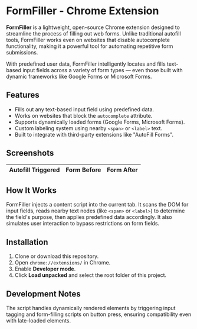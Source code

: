# FormFiller - Chrome Extension

**FormFiller** is a lightweight, open-source Chrome extension designed to streamline the process of filling out web forms. Unlike traditional autofill tools, FormFiller works even on websites that disable autocomplete functionality, making it a powerful tool for automating repetitive form submissions.

With predefined user data, FormFiller intelligently locates and fills text-based input fields across a variety of form types — even those built with dynamic frameworks like Google Forms or Microsoft Forms.

## Features

- Fills out any text-based input field using predefined data.
- Works on websites that block the `autocomplete` attribute.
- Supports dynamically loaded forms (Google Forms, Microsoft Forms).
- Custom labeling system using nearby `<span>` or `<label>` text.
- Built to integrate with third-party extensions like "AutoFill Forms".

## Screenshots

| Autofill Triggered | Form Before | Form After |
|--------------------|-------------|------------|

## How It Works

FormFiller injects a content script into the current tab. It scans the DOM for input fields, reads nearby text nodes (like `<span>` or `<label>`) to determine the field's purpose, then applies predefined data accordingly. It also simulates user interaction to bypass restrictions on form fields.

## Installation

1. Clone or download this repository.
2. Open `chrome://extensions/` in Chrome.
3. Enable **Developer mode**.
4. Click **Load unpacked** and select the root folder of this project.

## Development Notes

The script handles dynamically rendered elements by triggering input tagging and form-filling scripts on button press, ensuring compatibility even with late-loaded elements.
